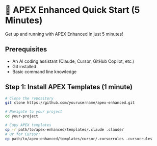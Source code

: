 # 🚀 APEX Enhanced Quick Start (5 Minutes)

Get up and running with APEX Enhanced in just 5 minutes!

## Prerequisites

- An AI coding assistant (Claude, Cursor, GitHub Copilot, etc.)
- Git installed
- Basic command line knowledge

## Step 1: Install APEX Templates (1 minute)

```bash
# Clone the repository
git clone https://github.com/yourusername/apex-enhanced.git

# Navigate to your project
cd your-project

# Copy APEX templates
cp -r path/to/apex-enhanced/templates/.claude .claude/
# Or for Cursor:
cp path/to/apex-enhanced/templates/cursor/.cursorrules .cursorrules